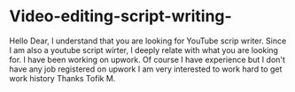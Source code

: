 # Video-editing-script-writing-
Hello Dear,  I understand that you are looking for YouTube scrip writer. Since I am also a  youtube script wirter, I deeply relate with what you are looking for. I have been working on upwork. Of course I have experience but I don't have any job registered on upwork I am very interested to work hard to get work history  Thanks  Tofik M.
